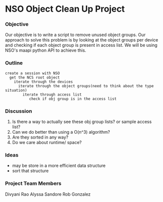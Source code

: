 # NSO Object Clean Up Project

### Objective
Our objective is to write a script to remove unused object groups. Our approach to solve this problem is by looking at the object groups per device and checking if each object group is present in access list. We will be using NSO's maapi python API to achieve this.

### Outline
```
create a session with NSO
  get the NCS root object
    iterate through the devices
      iterate through the object groups(need to think about the type situation)
        iterate through access list
           check if obj group is in the access list
```

### Discussion

1. Is there a way to actually see these obj group lists? or sample access list?
2. Can we do better than using a O(n^3) algorithm?
3. Are they sorted in any way?
4. Do we care about runtime/ space?

### Ideas
- may be store in a more efficient data structure
- sort that structure

### Project Team Members
Divyani Rao
Alyssa Sandore
Rob Gonzalez
